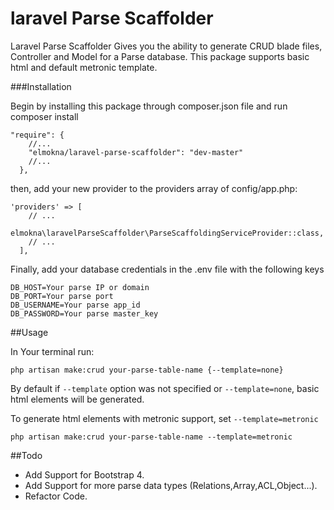 # laravel Parse Scaffolder

Laravel Parse Scaffolder Gives you the ability to generate CRUD blade files, Controller and Model for a Parse database.
This package supports basic html and default metronic template.

###Installation

Begin by installing this package through composer.json file and run composer install

```
"require": {
    //...
    "elmokna/laravel-parse-scaffolder": "dev-master"
    //...
  },
```

then, add your new provider to the providers array of config/app.php:

```
'providers' => [
    // ...
    elmokna\laravelParseScaffolder\ParseScaffoldingServiceProvider::class,
    // ...
  ],
```

Finally, add your database credentials in the .env file with the following keys

```
DB_HOST=Your parse IP or domain
DB_PORT=Your parse port
DB_USERNAME=Your parse app_id
DB_PASSWORD=Your parse master_key
```

##Usage

In Your terminal run:

``
php artisan make:crud your-parse-table-name {--template=none}
``

By default if ``--template`` option was not specified or ``--template=none``, basic html elements will be generated.

To generate html elements with metronic support, set ``--template=metronic``

``
php artisan make:crud your-parse-table-name --template=metronic
``

##Todo
* Add Support for Bootstrap 4.
* Add Support for more parse data types (Relations,Array,ACL,Object...).
* Refactor Code.
